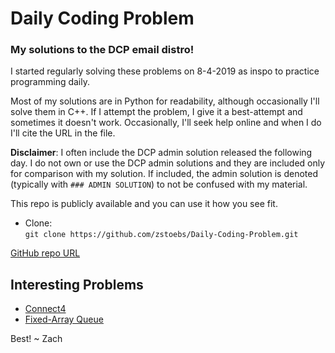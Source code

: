 # Daily Coding Problem
### My solutions to the DCP email distro!

I started regularly solving these problems on 8-4-2019 as inspo to practice programming daily.

Most of my solutions are in Python for readability, although occasionally I'll solve them in C++. If I attempt the problem, I give it a best-attempt and sometimes it doesn't work. Occasionally, I'll seek help online and when I do I'll cite the URL in the file.

**Disclaimer**: I often include the DCP admin solution released the following day. I do not own or use the DCP admin solutions and they are included only for comparison with my solution. If included, the admin solution is denoted (typically with `### ADMIN SOLUTION`) to not be confused with my material.

This repo is publicly available and you can use it how you see fit.

- Clone:  
```git clone https://github.com/zstoebs/Daily-Coding-Problem.git```

[GitHub repo URL](https://github.com/zstoebs/Daily-Coding-Problem.git)  

## Interesting Problems
- [Connect4](https://github.com/zstoebs/Daily-Coding-Problem/tree/master/December%202019/12-16-2019)
- [Fixed-Array Queue](https://github.com/zstoebs/Daily-Coding-Problem/tree/master/May%202020/5-1-2020)

Best! ~ Zach
